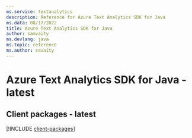 ```yaml
---
ms.service: textanalytics
description: Reference for Azure Text Analytics SDK for Java
ms.data: 08/17/2022
title: Azure Text Analytics SDK for Java
author: samvaity
ms.devlang: java
ms.topic: reference
ms.author: savaity
---
```

# Azure Text Analytics SDK for Java - latest

## Client packages - latest
[!INCLUDE [client-packages](text-analytics-client-index.md)]